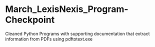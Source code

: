 # March_LexisNexis_Program-Checkpoint
Cleaned Python Programs with supporting documentation that extract information from PDFs using pdftotext.exe
